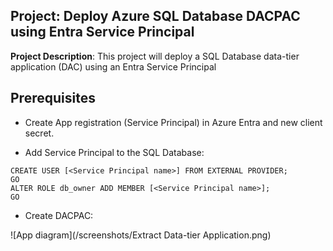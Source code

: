 ## Project: Deploy Azure SQL Database DACPAC using Entra Service Principal

**Project Description**: This project will deploy a SQL Database data-tier application (DAC) using an Entra Service Principal

## Prerequisites

* Create App registration (Service Principal) in Azure Entra and new client secret.

* Add Service Principal to the SQL Database:

```
CREATE USER [<Service Principal name>] FROM EXTERNAL PROVIDER;
GO
ALTER ROLE db_owner ADD MEMBER [<Service Principal name>];
GO
```
* Create DACPAC:

![App diagram](/screenshots/Extract Data-tier Application.png)  